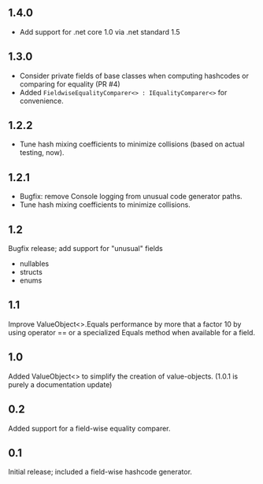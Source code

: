 1.4.0
---
 - Add support for .net core 1.0 via .net standard 1.5

1.3.0
---
 - Consider private fields of base classes when computing hashcodes or comparing for equality (PR #4)
 - Added `FieldwiseEqualityComparer<> : IEqualityComparer<>` for convenience.

1.2.2
---
 - Tune hash mixing coefficients to minimize collisions (based on actual testing, now).

1.2.1
---
 - Bugfix: remove Console logging from unusual code generator paths.
 - Tune hash mixing coefficients to minimize collisions.

1.2
---
Bugfix release; add support for "unusual" fields
 - nullables
 - structs
 - enums

1.1
---
Improve ValueObject<>.Equals performance by more that a factor 10 by using 
operator == or a specialized Equals method when available for a field.

1.0
---
Added ValueObject<> to simplify the creation of value-objects.  (1.0.1 is purely a documentation update)

0.2
---
Added support for a field-wise equality comparer.

0.1
---
Initial release; included a field-wise hashcode generator.
